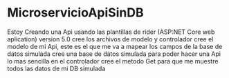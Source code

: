 # MicroservicioApiSinDB
Estoy Creando una Api usando las plantillas de rider (ASP:NET Core web aplication) version 5.0
cree los archivos de modelo y controlador
cree el modelo de mi Api, este es el que me va a mapear los campos de la base de datos simulada
cree una base de datos simulada para poder hacer una Api lo mas sencilla en el controlador
cree el metodo Get para que me muestre todos las datos de mi DB simulada
